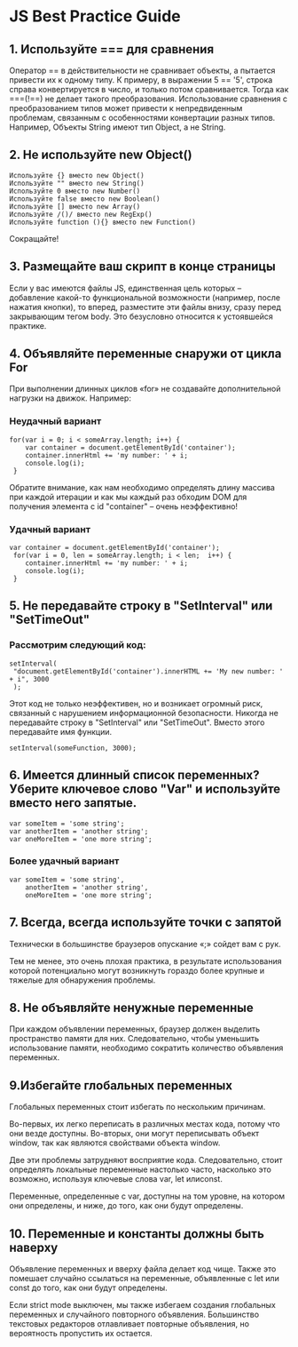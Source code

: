 # JS Best Practice Guide

## 1. Используйте === для сравнения

Оператор == в действительности не сравнивает объекты, а пытается привести их к одному типу. К примеру, в выражении 5 == '5', строка справа конвертируется в число, и только потом сравнивается. Тогда как ===(!==) не делает такого преобразования. Использование сравнения с преобразованием типов может привести к непредвиденным проблемам, связанным с особенностями конвертации разных типов. Например, Объекты String имеют тип Object, а не String.
    
## 2. Не используйте new Object()

    Используйте {} вместо new Object()
    Используйте "" вместо new String()
    Используйте 0 вместо new Number()
    Используйте false вместо new Boolean()
    Используйте [] вместо new Array()
    Используйте /()/ вместо new RegExp()
    Используйте function (){} вместо new Function()
 Сокращайте!

## 3. Размещайте ваш скрипт в конце страницы
Если у вас имеются файлы JS, единственная цель которых – добавление какой-то функциональной возможности (например, после нажатия кнопки), то вперед, разместите эти файлы внизу, сразу перед закрывающим тегом body. Это безусловно относится к устоявшейся практике.

## 4. Объявляйте переменные снаружи от цикла For

При выполнении длинных циклов «for» не создавайте дополнительной нагрузки на движок. Например:

### Неудачный вариант
    for(var i = 0; i < someArray.length; i++) {
        var container = document.getElementById('container');
        container.innerHtml += 'my number: ' + i;
        console.log(i);
     } 
Обратите внимание, как нам необходимо определять длину массива при каждой итерации и как мы каждый раз обходим DOM для получения элемента с id "container" – очень неэффективно!

### Удачный вариант
    var container = document.getElementById('container');
     for(var i = 0, len = someArray.length; i < len;  i++) {
        container.innerHtml += 'my number: ' + i;
        console.log(i);
     }
## 5. Не передавайте строку в "SetInterval" или "SetTimeOut"
### Рассмотрим следующий код:
    setInterval(
     "document.getElementById('container').innerHTML += 'My new number: ' + i", 3000
     );
Этот код не только неэффективен, но и возникает огромный риск, связанный с нарушением информационной безопасности. Никогда не передавайте строку в "SetInterval" или "SetTimeOut". Вместо этого передавайте имя функции.

    setInterval(someFunction, 3000);
## 6. Имеется длинный список переменных? Уберите ключевое слово "Var" и используйте вместо него запятые.
    var someItem = 'some string';
    var anotherItem = 'another string';
    var oneMoreItem = 'one more string';

### Более удачный вариант
    var someItem = 'some string',
        anotherItem = 'another string',
        oneMoreItem = 'one more string';
## 7. Всегда, всегда используйте точки с запятой
Технически в большинстве браузеров опускание «;» сойдет вам с рук. 

Тем не менее, это очень плохая практика, в результате использования которой потенциально могут возникнуть гораздо более крупные и тяжелые для обнаружения проблемы.
## 8. Не объявляйте ненужные переменные
При каждом объявлении переменных, браузер должен выделить пространство памяти для них. Следовательно, чтобы уменьшить использование памяти, необходимо сократить количество объявления переменных.
## 9.Избегайте глобальных переменных 
Глобальных переменных стоит избегать по нескольким причинам. 

Во-первых, их легко переписать в различных местах кода, потому что они везде доступны. Во-вторых, они могут переписывать объект window, так как являются свойствами объекта window.

Две эти проблемы затрудняют восприятие кода. Следовательно, стоит определять локальные переменные настолько часто, насколько это возможно, используя ключевые слова var, let илиconst.

Переменные, определенные с var, доступны на том уровне, на котором они определены, и ниже, до того, как они будут определены. 
## 10. Переменные и константы должны быть наверху

Объявление переменных и вверху файла делает код чище. Также это помешает случайно ссылаться на переменные, объявленные с let или const до того, как они будут определены. 

Если strict mode выключен, мы также избегаем создания глобальных переменных и случайного повторного объявления. Большинство текстовых редакторов отлавливает повторные объявления, но вероятность пропустить их остается. 